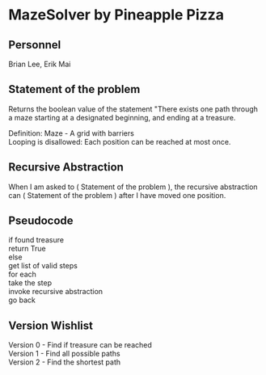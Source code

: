 # MazeSolver by Pineapple Pizza
## Personnel
Brian Lee, Erik Mai

## Statement of the problem
Returns the boolean value of the statement "There exists one path through a maze starting at a designated beginning, and ending at a treasure.

Definition: Maze - A grid with barriers  
Looping is disallowed: Each position can be reached at most once.

## Recursive Abstraction
When I am asked to ( Statement of the problem ), the recursive abstraction can ( Statement of the problem ) after I have moved one position.

## Pseudocode

if found treasure  
  return True  
else  
  get list of valid steps  
    for each  
      take the step  
      invoke recursive abstraction  
    go back  

## Version Wishlist

Version 0 - Find if treasure can be reached  
Version 1 - Find all possible paths  
Version 2 - Find the shortest path  
